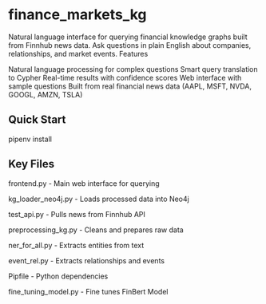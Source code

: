 # finance_markets_kg
Natural language interface for querying financial knowledge graphs built from Finnhub news data. Ask questions in plain English about companies, relationships, and market events.
Features

Natural language processing for complex questions
Smart query translation to Cypher
Real-time results with confidence scores
Web interface with sample questions
Built from real financial news data (AAPL, MSFT, NVDA, GOOGL, AMZN, TSLA)

## Quick Start
pipenv install


## Key Files

frontend.py - Main web interface for querying

kg_loader_neo4j.py - Loads processed data into Neo4j

test_api.py - Pulls news from Finnhub API

preprocessing_kg.py - Cleans and prepares raw data

ner_for_all.py - Extracts entities from text

event_rel.py - Extracts relationships and events

Pipfile - Python dependencies

fine_tuning_model.py - Fine tunes FinBert Model

